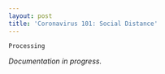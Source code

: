 ```yaml
---
layout: post
title: 'Coronavirus 101: Social Distance'
---
```


`Processing`
<!-- excerpt -->

*Documentation in progress.*